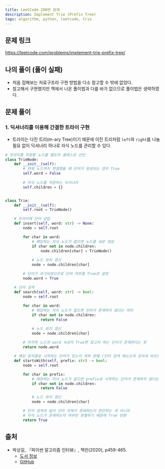 ```yaml
---
title: LeetCode 208번 문제
description: Implement Trie (Prefix Tree)
tags: algorithm, python, leetcode, trie
---
```


## 문제 링크

https://leetcode.com/problems/implement-trie-prefix-tree/

## 나의 풀이 (풀이 실패)

- 처음 접해보는 자료구조라 구현 방법을 다소 참고할 수 밖에 없었다.
- 참고해서 구현했지만 책에서 나온 풀이법과 다를 바가 없으므로 풀이법은 생략하였다.

## 문제 풀이

### 1. 딕셔너리를 이용해 간결한 트라이 구현

- 트라이는 다진 트리(m-ary Tree)이기 때문에 이진 트리처럼 `left`와 `right`를 나눌 필요 없이 딕셔너리 하나로 자식 노드를 관리할 수 있다.

```python
# 트라이를 저장할 노드를 별도의 클래스로 선언
class TrieNode:
    def __init__(self):
        # 현재 노드까지 연결했을 때 단어가 완성되는 경우 True
        self.word = False
        
        # 자식 노드를 저장하는 딕셔너리
        self.children = {}


class Trie:
    def __init__(self):
        self.root = TrieNode()

    # 트라이에 단어 삽입
    def insert(self, word: str) -> None:
        node = self.root

        for char in word:
            # 해당하는 자식 노드가 없으면 노드를 새로 생성
            if char not in node.children:
                node.children[char] = TrieNode()
                
            # 노드 위치 갱신
            node = node.children[char]

        # 단어가 추가되었으므로 단어 여부를 True로 설정
        node.word = True

    # 단어 검색
    def search(self, word: str) -> bool:
        node = self.root
        
        for char in word:
            # 해당하는 자식 노드가 없으면 단어가 존재하지 않다는 의미
            if char not in node.children:
                return False

            # 노드 위치 갱신
            node = node.children[char]
            
        # 마지막 노드의 word 속성이 True면 찾고자 하는 단어가 존재한다는 뜻
        return node.word

    # 해당 문자열로 시작하는 단어가 있는지 여부 판별 (단어 검색 메소드의 로직과 비슷)
    def startsWith(self, prefix: str) -> bool:
        node = self.root

        for char in prefix:
            # 해당하는 자식 노드가 없으면 prefix로 시작하는 단어가 존재하지 않다는 의미
            if char not in node.children:
                return False

            # 노드 위치 갱신
            node = node.children[char]

        # 단어 검색과 달리 단어 자체가 존재하는지 판단하는 게 아니라
        # 자식 노드가 존재하는지 여부만 판별하기 때문에 True 반환
        return True
```

## 출처

- 박상길, 『파이썬 알고리즘 인터뷰』, 책만(2020), p459-465.
  - [도서 정보](https://www.onlybook.co.kr/entry/algorithm-interview)
  - [GitHub](https://github.com/onlybooks/algorithm-interview)
